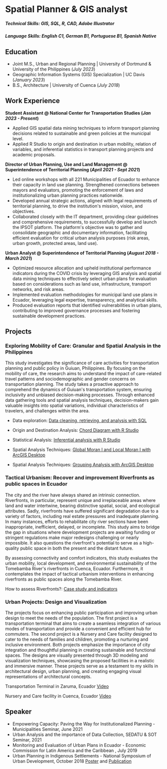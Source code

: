 # Spatial Planner & GIS analyst

##### Technical Skills: GIS, SQL, R, CAD, Adobe Illustrator
##### Language Skills: English C1, German B1, Portuguese B1, Spanish Native

## Education						       		
- Joint M.S., Urban and Regional Planning	| University of Dortmund & University of the Philippines (_July 2023_)
- Geographic Information Systems (GIS) Specialization | UC Davis (_January 2023_)
- B.S., Architecture | University of Cuenca (_July 2018_)

## Work Experience
**Student Assistant @ National Center for Transportation Studies (_Jan 2023 - Present_)**
- Applied GIS spatial data mining techniques to inform transport planning decisions related to sustainable and green policies at the municipal level.
- Applied R Studio to origin and destination in urban mobility, relation of variables, and inferential statistics in transport planning projects and academic proposals.

**Director of Urban Planning, Use and Land Management @ Superintendence of Territorial Planning (_April 2021 - Sept 2021_)**
- Led online workshops with all 221 Municipalities of Ecuador to enhance their capacity in land use planning. Strengthened connections between mayors and evaluators, promoting the enforcement of laws and institutionalizing urban planning practices nationwide.
- Developed annual strategic actions, aligned with legal requirements of territorial planning, to drive the institution's mission, vision, and objectives.
- Collaborated closely with the IT department, providing clear guidelines and comprehensive requirements, to successfully develop and launch the IPSOT platform. The platform's objective was to gather and consolidate geographic and documentary information, facilitating efficient evaluation for critical urban analysis purposes (risk areas, urban growth, protected areas, land use).

**Urban Analyst @ Superintendence of Territorial Planning (_August 2018 - March 2021_)**
- Optimized resource allocation and upheld institutional performance indicators during the COVID crisis by leveraging GIS analysis and spatial data mining techniques to effectively select urban plans for evaluation based on considerations such as land use, infrastructure, transport networks, and risk areas.
- Implemented evaluation methodologies for municipal land use plans in Ecuador, leveraging legal expertise, transparency, and analytical skills.
- Produced evaluation reports that identified vulnerabilities in urban plans, contributing to improved governance processes and fostering sustainable development practices.

## Projects
### Exploring Mobility of Care: Granular and Spatial Analysis in the Philippines

This study investigates the significance of care activities for transportation planning and public policy in Guiuan, Philippines. By focusing on the mobility of care, the research aims to understand the impact of care-related travel patterns and sociodemographic and gender concerns on transportation planning. The study takes a proactive approach to comprehend the dynamics of Guiuan's transportation system, ensuring inclusivity and unbiased decision-making processes. Through enhanced data gathering tools and spatial analysis techniques, decision-makers gain valuable insights into spatial variations, individual characteristics of travelers, and challenges within the area. 

- Data exploration: [Data cleaning, retrieving, and analysis with SQL](./data-exploration.html)

- Origin and Destination Analysis: [Chord Diagram with R Studio](./origin-destination.html)
  
- Statistical Analysis: [Inferential analysis with R Studio](./tests-variables.html)

- Spatial Analysis Techniques: [Global Moran I and Local Moran I with ArcGIS Desktop](./moran-analysis.html)

- Spatial Analysis Techniques: [Grouping Analysis with ArcGIS Desktop](./grouping-analysis.html)

### Tactical Urbanism: Recover and improvement Riverfronts as public spaces in Ecuador

The city and the river have always shared an intrinsic connection. Riverfronts, in particular, represent unique and irreplaceable areas where land and water intertwine, bearing distinctive spatial, social, and ecological attributes. Sadly, riverfronts have suffered significant degradation due to a variety of factors, including real estate pressures and inadequate planning. In many instances, efforts to rehabilitate city river sections have been inappropriate, inefficient, delayed, or incomplete. This study aims to bridge the gap in situations where development projects are awaiting funding or stringent regulations make major redesigns challenging or nearly impossible. It also questions the riverfront's potential to serve as a high-quality public space in both the present and the distant future.

By assessing connectivity and comfort indicators, this study evaluates the urban mobility, local development, and environmental sustainability of the Tomebamba River's riverfronts in Cuenca, Ecuador. Furthermore, it contemplates the impact of tactical urbanism interventions in enhancing riverfronts as public spaces along the Tomebamba River.

How to assess Riverfronts?: [Case study and indicators](./indicators-riverfronts.html)

### Urban Projects: Design and Visualization

The projects focus on enhancing public participation and improving urban design to meet the needs of the population. The first project is a transportation terminal that aims to create a seamless integration of various modes of transportation and provide a convenient and efficient hub for commuters. The second project is a Nursery and Care facility designed to cater to the needs of families and children, promoting a nurturing and inclusive environment. Both projects emphasize the importance of city integration and thoughtful planning in creating sustainable and functional spaces. The designs are visually presented through 3D modeling and visualization techniques, showcasing the proposed facilities in a realistic and immersive manner. These projects serve as a testament to my skills in architectural design, urban planning, and creating engaging visual representations of architectural concepts.

Transportation Terminal in Zaruma, Ecuador [Video](https://www.youtube.com/watch?v=waSRryyCm6E)

Nursery and Care facility in Cuenca, Ecuador [Video](https://www.youtube.com/watch?v=UzyFb7JG38Q) 

## Speaker
- Empowering Capacity: Paving the Way for Institutionalized Planning - Municipalities Seminar, June 2021
- Urban Analysis and the importance of Data Collection, SEDATU & SOT Seminar, 2021
- Monitoring and Evaluation of Urban Plans in Ecuador - Economic Commission for Latin America and the Caribbean , July 2019
- Urban Planning in Indigenous Settlements - National Symposium of Urban Development, October 2018 [Poster](/assets/speaker/poster.jpg) and [Publication](https://dialnet.unirioja.es/servlet/articulo?codigo=8427146)




